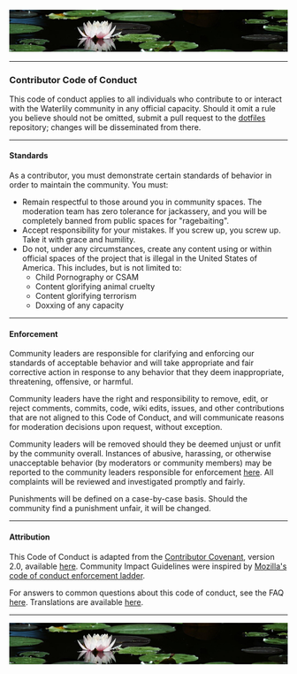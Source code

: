 ![top_banner](./.github/banner.jpg)

---

### Contributor Code of Conduct
This code of conduct applies to all individuals who contribute to or interact with the Waterlily community in any official capacity. Should it omit a rule you believe should not be omitted, submit a pull request to the [dotfiles](https://github.com/waterlily-teams/.github) repository; changes will be disseminated from there.

---

#### Standards
As a contributor, you must demonstrate certain standards of behavior in order to maintain the community. You must:

- Remain respectful to those around you in community spaces. The moderation team has zero tolerance for jackassery, and you will be completely banned from public spaces for "ragebaiting".
- Accept responsibility for your mistakes. If you screw up, you screw up. Take it with grace and humility.
- Do not, under any circumstances, create any content using or within official spaces of the project that is illegal in the United States of America. This includes, but is not limited to:
  - Child Pornography or CSAM
  - Content glorifying animal cruelty
  - Content glorifying terrorism
  - Doxxing of any capacity

---

#### Enforcement
Community leaders are responsible for clarifying and enforcing our standards of acceptable behavior and will take appropriate and fair corrective action in response to any behavior that they deem inappropriate, threatening, offensive, or harmful.

Community leaders have the right and responsibility to remove, edit, or reject comments, commits, code, wiki edits, issues, and other contributions that are not aligned to this Code of Conduct, and will communicate reasons for moderation decisions upon request, without exception.

Community leaders will be removed should they be deemed unjust or unfit by the community overall. Instances of abusive, harassing, or otherwise unacceptable behavior (by moderators or community members) may be reported to the community leaders responsible for enforcement [here](mailto:israfiel_buisness.nearly025@passfwd.com). All complaints will be reviewed and investigated promptly and fairly.

Punishments will be defined on a case-by-case basis. Should the community find a punishment unfair, it will be changed.

---

#### Attribution

This Code of Conduct is adapted from the [Contributor Covenant](https://www.contributor-covenant.org), version 2.0, available [here](https://www.contributor-covenant.org/version/2/0/code_of_conduct.html). Community Impact Guidelines were inspired by [Mozilla's code of conduct enforcement ladder](https://github.com/mozilla/diversity).

For answers to common questions about this code of conduct, see the FAQ [here](https://www.contributor-covenant.org/faq). Translations are available [here](https://www.contributor-covenant.org/translations).

---

![bottom_banner](./.github/banner.jpg)
